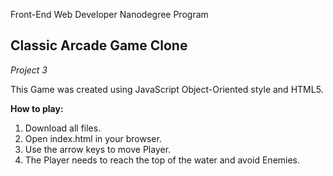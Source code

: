 Front-End Web Developer Nanodegree Program

## Classic Arcade Game Clone
_Project 3_

This Game was created using JavaScript Object-Oriented style and HTML5.

**How to play:**
1)	Download all files.
2)	Open index.html in your browser.
3)	Use the arrow keys to move Player.
4)	The Player needs to reach the top of the water and avoid Enemies.

